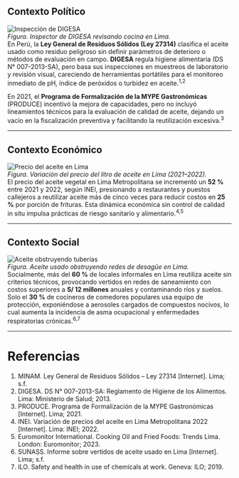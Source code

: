## Contexto Político  

![Inspección de DIGESA](images/inspeccion-sanitaria.jpg)  
*Figura. Inspector de DIGESA revisando cocina en Lima.*  
En Perú, la **Ley General de Residuos Sólidos (Ley 27314)** clasifica el aceite usado como residuo peligroso sin definir parámetros de deterioro o métodos de evaluación en campo. **DIGESA** regula higiene alimentaria (DS N° 007-2013-SA), pero basa sus inspecciones en muestreos de laboratorio y revisión visual, careciendo de herramientas portátiles para el monitoreo inmediato de pH, índice de peróxidos o turbidez en aceite.<sup>1,2</sup>

En 2021, el **Programa de Formalización de la MYPE Gastronómicas** (PRODUCE) incentivó la mejora de capacidades, pero no incluyó lineamientos técnicos para la evaluación de calidad de aceite, dejando un vacío en la fiscalización preventiva y facilitando la reutilización excesiva.<sup>3</sup>

---

## Contexto Económico  

![Precio del aceite en Lima](images/precio-lima.png)  
*Figura. Variación del precio del litro de aceite en Lima (2021–2022).*  
El precio del aceite vegetal en Lima Metropolitana se incrementó un **52 %** entre 2021 y 2022, según INEI, presionando a restaurantes y puestos callejeros a reutilizar aceite más de cinco veces para reducir costos en **25 %** por porción de frituras. Esta dinámica económica sin control de calidad in situ impulsa prácticas de riesgo sanitario y alimentario.<sup>4,5</sup>

---

## Contexto Social  

![Aceite obstruyendo tuberías](images/vertido-agua.jpg)  
*Figura. Aceite usado obstruyendo redes de desagüe en Lima.*  
Socialmente, más del **60 %** de locales informales en Lima reutiliza aceite sin criterios técnicos, provocando vertidos en redes de saneamiento con costos superiores a **S/ 12 millones** anuales y contaminando ríos y suelos. Solo el **30 %** de cocineros de comedores populares usa equipo de protección, exponiéndose a aerosoles cargados de compuestos nocivos, lo cual aumenta la incidencia de asma ocupacional y enfermedades respiratorias crónicas.<sup>6,7</sup>

---

# Referencias  
1. MINAM. Ley General de Residuos Sólidos – Ley 27314 [Internet]. Lima; s.f.  
2. DIGESA. DS N° 007-2013-SA: Reglamento de Higiene de los Alimentos. Lima: Ministerio de Salud; 2013.  
3. PRODUCE. Programa de Formalización de la MYPE Gastronómicas [Internet]. Lima; 2021.  
4. INEI. Variación de precios del aceite en Lima Metropolitana 2022 [Internet]. Lima: INEI; 2022.  
5. Euromonitor International. Cooking Oil and Fried Foods: Trends Lima. London: Euromonitor; 2023.  
6. SUNASS. Informe sobre vertidos de aceite usado en Lima [Internet]. Lima; s.f.  
7. ILO. Safety and health in use of chemicals at work. Geneva: ILO; 2019.  
```
